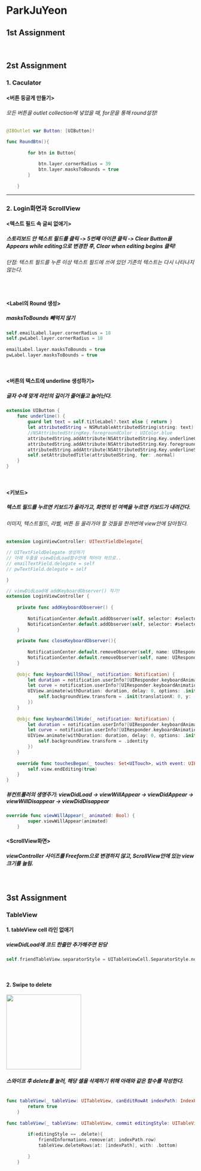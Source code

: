 # ParkJuYeon
## 1st Assignment   

<br/>


## 2st Assignment   
### 1.  Caculator   
#### <버튼 둥글게 만들기>   
###### 모든 버튼을 outlet collection에 넣었을 때, for문을 통해 round설정!
```swift
@IBOutlet var Button: [UIButton]!
```

```swift
func RoundBtn(){
        
        for btn in Button{
            
            btn.layer.cornerRadius = 39
            btn.layer.masksToBounds = true
        }
   
    }
```
<hr/>   

### 2. Login화면과 ScrollView   
#### <텍스트 필드 속 글씨 없애기>   
##### 스토리보드 안 텍스트 필드를 클릭 -> 5번째 아이콘 클릭 -> Clear Button을 Appears while editing으로 변경한 후, Clear when editing begins 클릭!   
###### 단점: 텍스트 필드를 누른 이상 텍스트 필드에 쓰여 있던 기존의 텍스트는 다시 나타나지 않는다.   
<br/>  

#### <Label의 Round 생성>   
##### masksToBounds 빼먹지 않기   

```swift
self.emailLabel.layer.cornerRadius = 18
self.pwLabel.layer.cornerRadius = 18
        
emailLabel.layer.masksToBounds = true
pwLabel.layer.masksToBounds = true
```   
<br/>   


#### <버튼의 텍스트에 underline 생성하기>   
##### 글자 수에 맞게 라인의 길이가 줄어들고 늘어난다.   

```swift
extension UIButton {
    func underline() {
        guard let text = self.titleLabel?.text else { return }
        let attributedString = NSMutableAttributedString(string: text)
        //NSAttributedStringKey.foregroundColor : UIColor.blue
        attributedString.addAttribute(NSAttributedString.Key.underlineColor, value: self.titleColor(for: .normal)!, range: NSRange(location: 0, length: text.count))
        attributedString.addAttribute(NSAttributedString.Key.foregroundColor, value: self.titleColor(for: .normal)!, range: NSRange(location: 0, length: text.count))
        attributedString.addAttribute(NSAttributedString.Key.underlineStyle, value: NSUnderlineStyle.single.rawValue, range: NSRange(location: 0, length: text.count))
        self.setAttributedTitle(attributedString, for: .normal)
    }
}
```
<br/>   

#### <키보드>   
##### 텍스트 필드를 누르면 키보드가 올라가고, 화면의 빈 여백을 누르면 키보드가 내려간다.   
###### 이미지, 텍스트필드, 라벨, 버튼 등 올라가야 할 것들을 한꺼번에 view안에 담아뒀다.   
```swift
extension LoginViewController: UITextFieldDelegate{

// UITextFieldDelegate 생성하기
// 아래 두줄을 viewDidLoad함수안에 적어야 하므로..
// emailTextField.delegate = self
// pwTextField.delegate = self 

}

// viewDidLoad에 addKeyboardObserver() 적기!
extension LoginViewController {
    
    private func addKeyboardObserver() {
        
        NotificationCenter.default.addObserver(self, selector: #selector(keyboardWillShow(_:)), name: UIResponder.keyboardWillShowNotification, object: nil)
        NotificationCenter.default.addObserver(self, selector: #selector(keyboardWillHide(_:)), name: UIResponder.keyboardWillHideNotification, object: nil)
    }
    
    private func closeKeyboardObserver(){
        
        NotificationCenter.default.removeObserver(self, name: UIResponder.keyboardWillShowNotification, object: nil)
        NotificationCenter.default.removeObserver(self, name: UIResponder.keyboardWillHideNotification, object: nil)
    }
    
    @objc func keyboardWillShow(_ notification: Notification) {
        let duration = notification.userInfo?[UIResponder.keyboardAnimationDurationUserInfoKey] as! Double
        let curve = notification.userInfo?[UIResponder.keyboardAnimationCurveUserInfoKey] as! UInt
        UIView.animate(withDuration: duration, delay: 0, options: .init(rawValue: curve), animations: {
            self.backgroundView.transform = .init(translationX: 0, y: -80)
        })
    }
    
    @objc func keyboardWillHide(_ notification: Notification) {
        let duration = notification.userInfo?[UIResponder.keyboardAnimationDurationUserInfoKey] as! Double
        let curve = notification.userInfo?[UIResponder.keyboardAnimationCurveUserInfoKey] as! UInt
        UIView.animate(withDuration: duration, delay: 0, options: .init(rawValue: curve), animations: {
            self.backgroundView.transform = .identity
        })
    }
    
    override func touchesBegan(_ touches: Set<UITouch>, with event: UIEvent?) {
        self.view.endEditing(true)
    }
}
```    

##### 뷰컨트롤러의 생명주기: viewDidLoad -> viewWillAppear -> viewDidAppear -> viewWillDisappear -> viewDidDisappear   

```swift
override func viewWillAppear(_ animated: Bool) {
        super.viewWillAppear(animated)
    }   
```     

#### <ScrollView화면>   
##### viewController 사이즈를 Freeform으로 변경하지 않고, ScrollView안에 있는 view크기를 늘림.   

<br/>   

## 3st Assignment   
### TableView   
#### 1. tableView cell 라인 없애기   
##### viewDidLoad에 코드 한줄만 추가해주면 된당   
```swift   
self.friendTableView.separatorStyle = UITableViewCell.SeparatorStyle.none
```   
<br/>   

#### 2. Swipe to delete   
<img width="200" src = "https://user-images.githubusercontent.com/55732968/81819800-c1e05d00-956a-11ea-986a-c2d06782647f.png">   

##### 스와이프 후 delete를 눌러, 해당 셀을 삭제하기 위해 아래와 같은 함수를 작성한다.   

```swift   

func tableView(_ tableView: UITableView, canEditRowAt indexPath: IndexPath) -> Bool {
        return true
    }
    
func tableView(_ tableView: UITableView, commit editingStyle: UITableViewCell.EditingStyle, forRowAt indexPath: IndexPath){
        
        if(editingStyle == .delete){
            friendInformations.remove(at: indexPath.row)
            tableView.deleteRows(at: [indexPath], with: .bottom)
            
        }
    }
```


